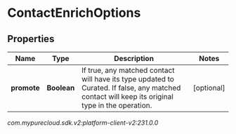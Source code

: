 # ContactEnrichOptions


## Properties

| Name | Type | Description | Notes |
| ------------ | ------------- | ------------- | ------------- |
| **promote** | **Boolean** | If true, any matched contact will have its type updated to Curated. If false, any matched contact will keep its original type in the operation. |  [optional] |




_com.mypurecloud.sdk.v2:platform-client-v2:231.0.0_
